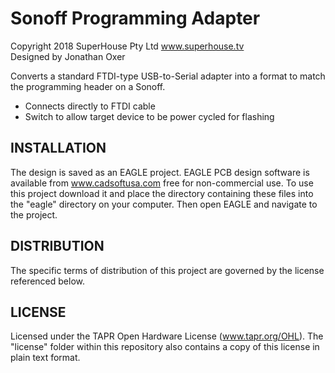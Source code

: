 Sonoff Programming Adapter
==========================
Copyright 2018 SuperHouse Pty Ltd  www.superhouse.tv  
Designed by Jonathan Oxer

Converts a standard FTDI-type USB-to-Serial adapter into a format
to match the programming header on a Sonoff.

 - Connects directly to FTDI cable
 - Switch to allow target device to be power cycled for flashing

INSTALLATION
------------
The design is saved as an EAGLE project. EAGLE PCB design software is
available from www.cadsoftusa.com free for non-commercial use. To use
this project download it and place the directory containing these files
into the "eagle" directory on your computer. Then open EAGLE and
navigate to the project.


DISTRIBUTION
------------
The specific terms of distribution of this project are governed by the
license referenced below.


LICENSE
-------
Licensed under the TAPR Open Hardware License (www.tapr.org/OHL).
The "license" folder within this repository also contains a copy of
this license in plain text format.
